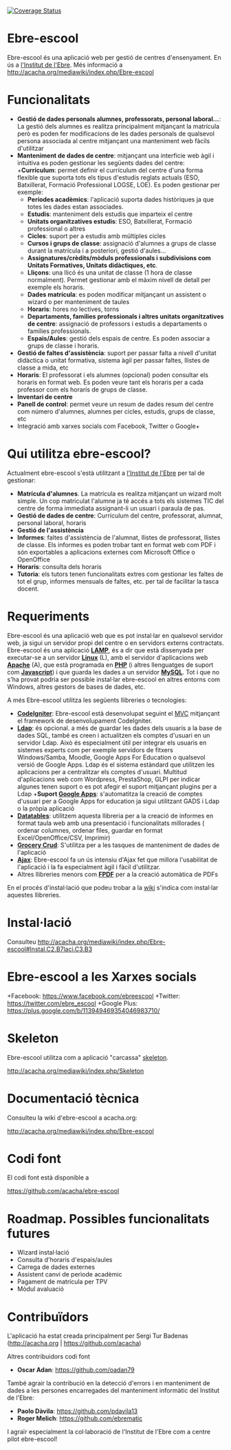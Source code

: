 [![Coverage Status](https://coveralls.io/repos/acacha/ebre-escool/badge.svg)](https://coveralls.io/r/acacha/ebre-escool)

Ebre-escool
==

Ebre-escool és una aplicació web per gestió de centres d'ensenyament. En ús a [l'Institut de l'Ebre](https://www.iesebre.com). Més informació a http://acacha.org/mediawiki/index.php/Ebre-escool

Funcionalitats
==

+ __Gestió de dades personals alumnes, professorats, personal laboral...__: La gestió dels alumnes es realitza principalment mitjançant la matrícula però es poden fer modificacions de les dades personals de qualsevol persona associada al centre mitjançant una manteniment web fàcils d'utilitzar
+ __Manteniment de dades de centre__: mitjançant una interficie web àgil i intuitiva es poden gestionar les següents dades del centre:
  +__Currículum__: permet definir el currículum del centre d'una forma flexible que suporta tots els tipus d'estudis reglats actuals (ESO, Batxillerat, Formació Professional LOGSE, LOE). Es poden gestionar per exemple:
    + __Períodes acadèmics__: l'aplicació suporta dades històriques ja que totes les dades estan associades.
    + __Estudis__: manteniment dels estudis que imparteix el centre
    + __Unitats organitzatives estudis__: ESO, Batxillerat, Formació professional o altres
    + __Cicles__: suport per a estudis amb múltiples cicles
    + __Cursos i grups de classe__: assignació d'alumnes a grups de classe durant la matrícula i a posteriori, gestió d'aules...
    + __Assignatures/crèdits/mòduls professionals i subdivisions com Unitats Formatives, Unitats didàctiques, etc__.
    + __Lliçons__: una llicó és una unitat de classe (1 hora de classe normalment). Permet gestionar amb el màxim nivell de detall per exemple els horaris.
    + __Dades matrícula__: es poden modificar mitjançant un assistent o wizard o per manteniment de taules
    + __Horaris__: hores no lectives, torns
    + __Departaments, families professionals i altres unitats organitzatives de centre__: assignació de professors i estudis a departaments o families professionals.
    + __Espais/Aules__: gestió dels espais de centre. Es poden associar a grups de classe i horaris.
+ __Gestió de faltes d'assistència__: suport per passar falta a nivell d'unitat didàctica o unitat formativa, sistema àgil per passar faltes, llistes de classe a mida, etc
+ __Horaris__: El professorat i els alumnes (opcional) poden consultar els horaris en format web. Es poden veure tant els horaris per a cada professor com els horaris de grups de classe.
+ __Inventari de centre__
+ __Panell de control__: permet veure un resum de dades resum del centre com número d'alumnes, alumnes per cicles, estudis, grups de classe, etc
+ Integració amb xarxes socials com Facebook, Twitter o Google+


Qui utilitza ebre-escool?
==

Actualment ebre-escool s'està utilitzant a [l'Institut de l'Ebre](https://www.iesebre.com) per tal de gestionar:

+ __Matrícula d'alumnes__. La matrícula es realitza mitjançant un wizard molt simple. Un cop matriculat l'alumne ja té accés a tots els sistemes TIC del centre de forma immediata assignant-li un usuari i paraula de pas.
+ __Gestió de dades de centre__: Currículum del centre, professorat, alumnat, personal laboral, horaris
+ __Gestió de l'assistència__
+ __Informes__: faltes d'assistència de l'alumnat, llistes de professorat, llistes de classe. Els informes es poden trobar tant en format web com PDF i són exportables a aplicacions externes com Microsoft Office o OpenOffice
+ __Horaris__: consulta dels horaris
+ __Tutoria__: els tutors tenen funcionalitats extres com gestionar les faltes de tot el grup, informes mensuals de faltes, etc. per tal de facilitar la tasca docent.

Requeriments
==

Ebre-escool és una aplicació web que es pot instal·lar en qualsevol servidor web, ja sigui un servidor propi del centre o en servidors externs contractats. Ebre-escool és una aplicació __[LAMP](http://acacha.org/mediawiki/index.php/LAMP)__, és a dir que està dissenyada per executar-se a un servidor __[Linux](http://acacha.org/mediawiki/index.php/Linux)__ (L), amb el servidor d'aplicacions web __[Apache](http://acacha.org/mediawiki/index.php/Apache)__ (A), que està programada en __[PHP](http://acacha.org/mediawiki/index.php/PHP)__ (i altres llenguatges de suport com __[Javascript](http://acacha.org/mediawiki/index.php/Javascript)__) i que guarda les dades a un servidor __[MySQL](http://acacha.org/mediawiki/index.php/MySQL)__. Tot  i que no s'ha provat podria ser possible instal·lar ebre-escool en altres entorns com Windows, altres gestors de bases de dades, etc.

A més Ebre-escool utilitza les següents llibreries o tecnologies:

+ __[CodeIgniter](http://acacha.org/mediawiki/index.php/CodeIgniter)__: Ebre-escool està desenvolupat seguint el [MVC](http://acacha.org/mediawiki/index.php/CodeIgniter) mitjançant el framework de desenvolupament CodeIgniter.
+ __[Ldap](http://acacha.org/mediawiki/index.php/Ldap)__: és opcional. a més de guardar les dades dels usuaris a la base de dades SQL, també es creen i actualitzen els comptes d'usuari en un servidor Ldap. Això és especialment útil per integrar els usuaris en sistemes experts com per exemple servidors de fitxers Windows/Samba, Moodle, Google Apps For Education o qualsevol versió de Google Apps. Ldap és el sistema estàndard que utilitzen les aplicacions per a centralitzar els comptes d'usuari. Multitud d'aplicacions web com Wordpress, PrestaShop, GLPI per indicar algunes tenen suport o es pot afegir el suport mitjançant plugins per a Ldap
+__Suport [Google Apps](http://acacha.org/mediawiki/index.php/)__: s'automatitza la creació de comptes d'usuari per a Google Apps for education ja sigui utilitzant GADS i Ldap o la pròpia aplicació
+ __[Datatables](http://acacha.org/mediawiki/index.php/Datatables)__: utilitzem aquesta llibreria per a la creació de informes en format taula web amb una presentació i funcionalitats millorades ( ordenar columnes, ordenar files, guardar en format Excel/OpenOffice/CSV, Imprimir)
+ __[Grocery Crud](http://acacha.org/mediawiki/index.php/Grocery_Crud)__: S'utilitza per a les tasques de manteniment de dades de l'aplicació
+ __[Ajax](http://acacha.org/mediawiki/index.php/Ajax)__: Ebre-escool fa un ús intensiu d'Ajax fet que millora l'usabilitat de l'aplicació i la fa especialment àgil i fàcil d'utilitzar.
+ Altres llibreries menors com __[FPDF](http://acacha.org/mediawiki/index.php/FPDF)__ per a la creació automàtica de PDFs

En el procés d'instal·lació que podeu trobar a la [wiki](http://acacha.org/mediawiki/index.php/Ebre-escool) s'indica com instal·lar aquestes llibreries.

Instal·lació
==

Consulteu http://acacha.org/mediawiki/index.php/Ebre-escool#Instal.C2.B7laci.C3.B3

Ebre-escool a les Xarxes socials
==

+Facebook: https://www.facebook.com/ebreescool
+Twitter: https://twitter.com/ebre_escool
+Google Plus: https://plus.google.com/b/113949469354046983710/

Skeleton
== 

Ebre-escool utilitza com a aplicació "carcassa" [skeleton](https://github.com/acacha/skeleton).

http://acacha.org/mediawiki/index.php/Skeleton

Documentació tècnica
==

Consulteu la wiki d'ebre-escool a acacha.org:

 http://acacha.org/mediawiki/index.php/Ebre-escool

Codi font
==

El codi font està disponible a

 https://github.com/acacha/ebre-escool

Roadmap. Possibles funcionalitats futures
==

+ Wizard instal·lació
+ Consulta d'horaris d'espais/aules
+ Carrega de dades externes
+ Assistent canvi de perìode acadèmic
+ Pagament de matrícula per TPV
+ Mòdul avaluació

Contribuïdors
==

L'aplicació ha estat creada principalment per Sergi Tur Badenas (http://acacha.org | https://github.com/acacha)

Altres contribuidors codi font

+ __Oscar Adan__: https://github.com/oadan79

També agrair la contribució en la detecció d'errors i en manteniment de dades a les persones encarregades del manteniment informàtic del Institut de l'Ebre:

+ __Paolo Dàvila__: https://github.com/pdavila13
+ __Roger Melich__: https://github.com/ebrematic


I agraïr especialment la col·laboració de l'Institut de l'Ebre com a centre pilot ebre-escool!
